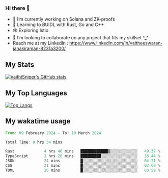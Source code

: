### Hi there 👋

- 🔭 I’m currently working on Solana and ZK-proofs
- 📖 Learning to BUIDL with Rust, Go and C++
- 🕸️ Exploring Istio
- 👯 I’m looking to collaborate on any project that fits my skillset ^_^
- Reach me at my LinkedIn : https://www.linkedin.com/in/vaitheeswaran-janakiraman-8231a3200/

## My Stats
[![VaithiSniper's GitHub stats](https://github-readme-stats.vercel.app/api?username=VaithiSniper&hide=stars&theme=radical)](https://github.com/anuraghazra/github-readme-stats)

## My Top Languages

[![Top Langs](https://github-readme-stats.vercel.app/api/top-langs/?username=VaithiSniper&layout=compact)](https://github.com/anuraghazra/github-readme-stats)

## My wakatime usage

<!--START_SECTION:waka-->

```rust
From: 09 February 2024 - To: 10 March 2024

Total Time: 9 hrs 34 mins

Rust             4 hrs 46 mins   ████████████▒░░░░░░░░░░░░   49.37 %
TypeScript       3 hrs 26 mins   █████████░░░░░░░░░░░░░░░░   35.44 %
JSON             24 mins         █░░░░░░░░░░░░░░░░░░░░░░░░   04.21 %
CSS              21 mins         █░░░░░░░░░░░░░░░░░░░░░░░░   03.69 %
TOML             20 mins         █░░░░░░░░░░░░░░░░░░░░░░░░   03.59 %
```

<!--END_SECTION:waka-->
